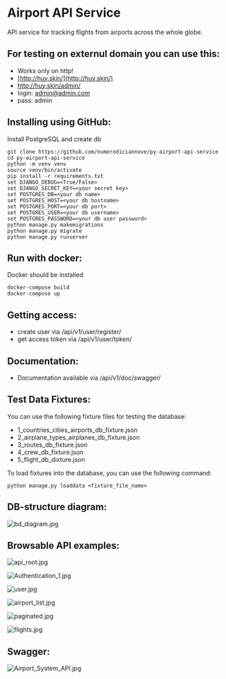 # Airport API Service

API service for tracking flights from airports across the whole globe.

## For testing on externul domain you can use this:

- Works only on http!
- [http://huy.skin/](http://huy.skin/)
- http://huy.skin/admin/
- login: admin@admin.com
- pass: admin

## Installing using GitHub:

Install PostgreSQL and create db

```shell
git clone https://github.com/numerodiciannove/py-airport-api-service
cd py-airport-api-service
python -m venv venv
source venv/bin/activate
pip install -r requirements.txt
set DJANGO_DEBUG=<True/False>
set DJANGO_SECRET_KEY=<your secret key>
set POSTGRES_DB=<your db name>
set POSTGRES_HOST=<your db hostname>
set POSTGRES_PORT=<your db port>
set POSTGRES_USER=<your db username>
set POSTGRES_PASSWORD=<your db user password>
python manage.py makemigrations
python manage.py migrate
python manage.py runserver
```

## Run with docker:

Docker should be installed

```shell
docker-compose build
docker-compose up
```

## Getting access:

- create user via /api/v1/user/register/
- get access token via /api/v1/user/token/

## Documentation:

- Documentation available via /api/v1/doc/swagger/

## Test Data Fixtures:

You can use the following fixture files for testing the database:

- 1_countries_cities_airports_db_fixture.json
- 2_airplane_types_airplanes_db_fixture.json
- 3_routes_db_fixture.json
- 4_crew_db_fixture.json
- 5_flight_db_dixture.json

To load fixtures into the database, you can use the following command:

```shell
python manage.py loaddata <fixture_file_name>
```

## DB-structure diagram:

![bd_diagram.jpg](github_imgs%2Fbd_diagram.jpg)

## Browsable API examples:

![api_root.jpg](github_imgs%2Fapi_root.jpg)

![Authentication_1.jpg](github_imgs%2FAuthentication_1.jpg)

![user.jpg](github_imgs%2Fuser.jpg)

![airport_list.jpg](github_imgs%2Fairport_list.jpg)

![paginated.jpg](github_imgs%2Fpaginated.jpg)

![flights.jpg](github_imgs%2Fflights.jpg)

## Swagger:

![Airport_System_API.jpg](github_imgs%2FAirport_System_API.jpg)
